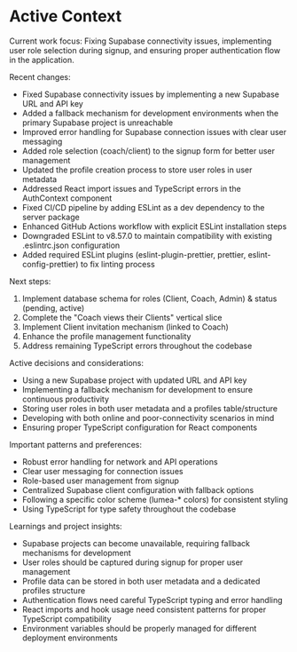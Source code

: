 # Active Context

Current work focus: Fixing Supabase connectivity issues, implementing user role selection during signup, and ensuring proper authentication flow in the application.

Recent changes:
*   Fixed Supabase connectivity issues by implementing a new Supabase URL and API key
*   Added a fallback mechanism for development environments when the primary Supabase project is unreachable
*   Improved error handling for Supabase connection issues with clear user messaging
*   Added role selection (coach/client) to the signup form for better user management
*   Updated the profile creation process to store user roles in user metadata
*   Addressed React import issues and TypeScript errors in the AuthContext component
*   Fixed CI/CD pipeline by adding ESLint as a dev dependency to the server package
*   Enhanced GitHub Actions workflow with explicit ESLint installation steps
*   Downgraded ESLint to v8.57.0 to maintain compatibility with existing .eslintrc.json configuration
*   Added required ESLint plugins (eslint-plugin-prettier, prettier, eslint-config-prettier) to fix linting process

Next steps: 
1. Implement database schema for roles (Client, Coach, Admin) & status (pending, active)
2. Complete the "Coach views their Clients" vertical slice
3. Implement Client invitation mechanism (linked to Coach)
4. Enhance the profile management functionality
5. Address remaining TypeScript errors throughout the codebase

Active decisions and considerations:
*   Using a new Supabase project with updated URL and API key
*   Implementing a fallback mechanism for development to ensure continuous productivity
*   Storing user roles in both user metadata and a profiles table/structure
*   Developing with both online and poor-connectivity scenarios in mind
*   Ensuring proper TypeScript configuration for React components

Important patterns and preferences: 
* Robust error handling for network and API operations
* Clear user messaging for connection issues
* Role-based user management from signup
* Centralized Supabase client configuration with fallback options
* Following a specific color scheme (lumea-* colors) for consistent styling
* Using TypeScript for type safety throughout the codebase

Learnings and project insights: 
* Supabase projects can become unavailable, requiring fallback mechanisms for development
* User roles should be captured during signup for proper user management
* Profile data can be stored in both user metadata and a dedicated profiles structure
* Authentication flows need careful TypeScript typing and error handling
* React imports and hook usage need consistent patterns for proper TypeScript compatibility
* Environment variables should be properly managed for different deployment environments